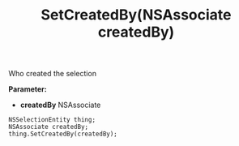 ﻿---
uid: crmscript_ref_NSSelectionEntity_SetCreatedBy
title: SetCreatedBy(NSAssociate createdBy)
intellisense: NSSelectionEntity.SetCreatedBy
keywords: NSSelectionEntity, GetCreatedBy
so.topic: reference
---

Who created the selection

**Parameter:** 
 - **createdBy** NSAssociate

```crmscript
NSSelectionEntity thing;
NSAssociate createdBy;
thing.SetCreatedBy(createdBy);
```

